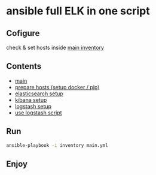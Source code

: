 # ansible full ELK in one script

## Cofigure
check & set hosts inside [main inventory](inventory)

## Contents
- [main](main.yml)
- [prepare hosts (setup docker / pip)](init-hosts.yml)
- [elasticsearch setup](es.yml)
- [kibana setup](kibana.yml)
- [logstash setup](logstash.yml)
- [use logstash script](logstash.yml#L39)

## Run
```bash
ansible-playbook -i inventory main.yml
```

## Enjoy